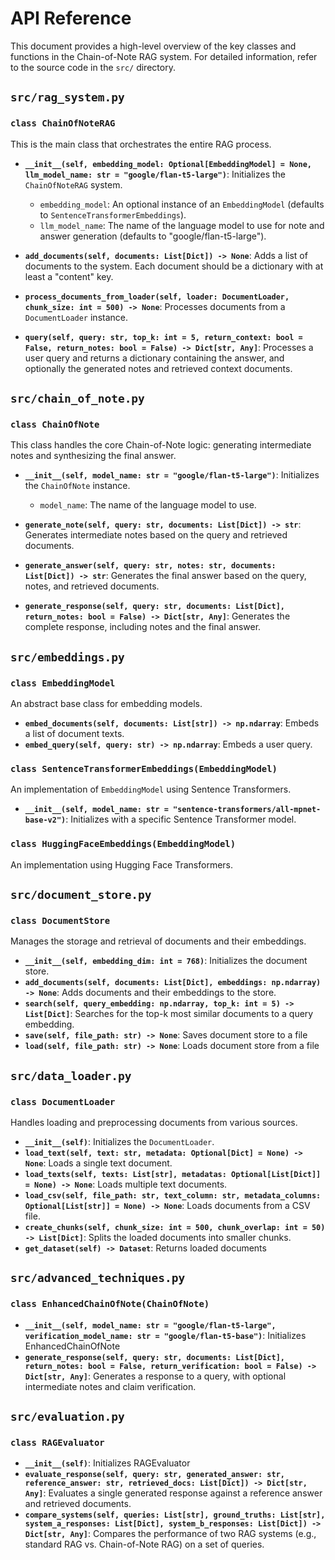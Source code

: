 # API Reference

This document provides a high-level overview of the key classes and functions in the Chain-of-Note RAG system. For detailed information, refer to the source code in the `src/` directory.

## `src/rag_system.py`

### `class ChainOfNoteRAG`

This is the main class that orchestrates the entire RAG process.

*   **`__init__(self, embedding_model: Optional[EmbeddingModel] = None, llm_model_name: str = "google/flan-t5-large")`**: Initializes the `ChainOfNoteRAG` system.
    *   `embedding_model`:  An optional instance of an `EmbeddingModel` (defaults to `SentenceTransformerEmbeddings`).
    *   `llm_model_name`: The name of the language model to use for note and answer generation (defaults to "google/flan-t5-large").

*   **`add_documents(self, documents: List[Dict]) -> None`**: Adds a list of documents to the system. Each document should be a dictionary with at least a "content" key.

*   **`process_documents_from_loader(self, loader: DocumentLoader, chunk_size: int = 500) -> None`**: Processes documents from a `DocumentLoader` instance.

*   **`query(self, query: str, top_k: int = 5, return_context: bool = False, return_notes: bool = False) -> Dict[str, Any]`**: Processes a user query and returns a dictionary containing the answer, and optionally the generated notes and retrieved context documents.

## `src/chain_of_note.py`

### `class ChainOfNote`

This class handles the core Chain-of-Note logic: generating intermediate notes and synthesizing the final answer.

*   **`__init__(self, model_name: str = "google/flan-t5-large")`**: Initializes the `ChainOfNote` instance.
    *   `model_name`: The name of the language model to use.

*   **`generate_note(self, query: str, documents: List[Dict]) -> str`**: Generates intermediate notes based on the query and retrieved documents.

*   **`generate_answer(self, query: str, notes: str, documents: List[Dict]) -> str`**: Generates the final answer based on the query, notes, and retrieved documents.

*   **`generate_response(self, query: str, documents: List[Dict], return_notes: bool = False) -> Dict[str, Any]`**: Generates the complete response, including notes and the final answer.

## `src/embeddings.py`

### `class EmbeddingModel`

An abstract base class for embedding models.

*   **`embed_documents(self, documents: List[str]) -> np.ndarray`**: Embeds a list of document texts.
*   **`embed_query(self, query: str) -> np.ndarray`**: Embeds a user query.

### `class SentenceTransformerEmbeddings(EmbeddingModel)`

An implementation of `EmbeddingModel` using Sentence Transformers.

*    **`__init__(self, model_name: str = "sentence-transformers/all-mpnet-base-v2")`**: Initializes with a specific Sentence Transformer model.

### `class HuggingFaceEmbeddings(EmbeddingModel)`
An implementation using Hugging Face Transformers.

## `src/document_store.py`

### `class DocumentStore`

Manages the storage and retrieval of documents and their embeddings.

*   **`__init__(self, embedding_dim: int = 768)`**: Initializes the document store.
*   **`add_documents(self, documents: List[Dict], embeddings: np.ndarray) -> None`**: Adds documents and their embeddings to the store.
*   **`search(self, query_embedding: np.ndarray, top_k: int = 5) -> List[Dict]`**: Searches for the top-k most similar documents to a query embedding.
*  **`save(self, file_path: str) -> None`**: Saves document store to a file
*  **`load(self, file_path: str) -> None`**: Loads document store from a file

## `src/data_loader.py`

### `class DocumentLoader`

Handles loading and preprocessing documents from various sources.

*   **`__init__(self)`**: Initializes the `DocumentLoader`.
*   **`load_text(self, text: str, metadata: Optional[Dict] = None) -> None`**: Loads a single text document.
*   **`load_texts(self, texts: List[str], metadatas: Optional[List[Dict]] = None) -> None`**: Loads multiple text documents.
*   **`load_csv(self, file_path: str, text_column: str, metadata_columns: Optional[List[str]] = None) -> None`**: Loads documents from a CSV file.
*   **`create_chunks(self, chunk_size: int = 500, chunk_overlap: int = 50) -> List[Dict]`**: Splits the loaded documents into smaller chunks.
*   **`get_dataset(self) -> Dataset`**: Returns loaded documents

## `src/advanced_techniques.py`
### `class EnhancedChainOfNote(ChainOfNote)`
* **`__init__(self, model_name: str = "google/flan-t5-large", verification_model_name: str = "google/flan-t5-base")`**: Initializes EnhancedChainOfNote
* **`generate_response(self, query: str, documents: List[Dict], return_notes: bool = False, return_verification: bool = False) -> Dict[str, Any]`**: Generates a response to a query, with optional intermediate notes and claim verification.

## `src/evaluation.py`
### `class RAGEvaluator`
*   **`__init__(self)`**: Initializes RAGEvaluator
*   **`evaluate_response(self, query: str, generated_answer: str, reference_answer: str, retrieved_docs: List[Dict]) -> Dict[str, Any]`**: Evaluates a single generated response against a reference answer and retrieved documents.
*   **`compare_systems(self, queries: List[str], ground_truths: List[str], system_a_responses: List[Dict], system_b_responses: List[Dict]) -> Dict[str, Any]`**:  Compares the performance of two RAG systems (e.g., standard RAG vs. Chain-of-Note RAG) on a set of queries.
